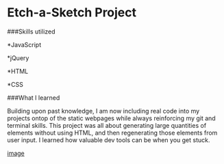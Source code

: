 # Etch-a-Sketch Project

###Skills utilized
   
  *JavaScript
  
  *jQuery
  
  *HTML
  
  *CSS
  
###What I learned

Building upon past knowledge, I am now including real code into my projects ontop of the static webpages while always reinforcing my git and terminal skills.
This project was all about generating large quantities of elements without using HTML, and then regenerating those elements from user input. I learned how valuable dev tools can be when you get stuck.


[image]()
